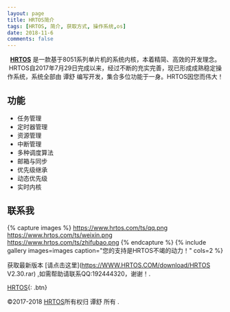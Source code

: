 ```yaml
---
layout: page
title: HRTOS简介
tags: [HRTOS, 简介, 获取方式, 操作系统,os]
date: 2018-11-6
comments: false
---
```

    
<center><a href="http://www.hrtos.com"><b>HRTOS</b></a> 是一款基于8051系列单片机的系统内核，本着精简、高效的开发理念。HRTOS自2017年7月29日完成以来，经过不断的充实完善，现已形成成熟稳定操作系统，系统全部由 谭舒 编写开发，集合多位功能于一身。HRTOS因您而伟大！</center>

## 功能
* 任务管理
* 定时器管理
* 资源管理
* 中断管理
* 多种调度算法
* 邮箱与同步
* 优先级继承
* 动态优先级
* 实时内核

## 联系我

{% capture images %}
    https://www.hrtos.com/ts/qq.png
    https://www.hrtos.com/ts/weixin.png
    https://www.hrtos.com/ts/zhifubao.png
{% endcapture %}
{% include gallery images=images caption="您的支持是HRTOS不竭的动力！" cols=2 %}

获取最新版本 [请点击这里](https://WWW.HRTOS.COM/download/HRTOS V2.30.rar) ,如需帮助请联系QQ:192444320，谢谢！.

[HRTOS](http://www.hrtos.com/){: .btn}

©2017-2018 [HRTOS](http://www.hrtos.com/)所有权归 谭舒 所有 .
      

